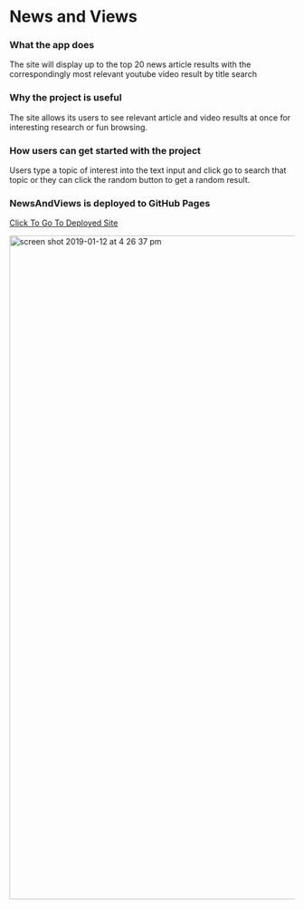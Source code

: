 # News and Views
### What the app does
The site will display up to the top 20 news article results with the correspondingly most relevant youtube video result by title search 

### Why the project is useful
The site allows its users to see relevant article and video results at once for interesting research or fun browsing.

### How users can get started with the project
Users type a topic of interest into the text input and click go to search that topic or they can click the random button to get a random result.

### NewsAndViews is deployed to GitHub Pages
[Click To Go To Deployed Site](https://sadiyajiru.github.io/NewsAndViews/)



<img width="1173" alt="screen shot 2019-01-12 at 4 26 37 pm" src="https://user-images.githubusercontent.com/39322545/51079103-19c13800-1687-11e9-88fb-028e3da640a0.png">
